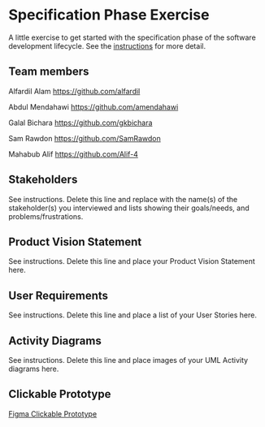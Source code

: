 # Specification Phase Exercise

A little exercise to get started with the specification phase of the software development lifecycle. See the [instructions](instructions.md) for more detail.

## Team members

Alfardil Alam https://github.com/alfardil  

Abdul Mendahawi https://github.com/amendahawi  

Galal Bichara https://github.com/gkbichara  

Sam Rawdon https://github.com/SamRawdon  

Mahabub Alif https://github.com/Alif-4   

## Stakeholders

See instructions. Delete this line and replace with the name(s) of the stakeholder(s) you interviewed and lists showing their goals/needs, and problems/frustrations.

## Product Vision Statement

See instructions. Delete this line and place your Product Vision Statement here.

## User Requirements

See instructions. Delete this line and place a list of your User Stories here.

## Activity Diagrams

See instructions. Delete this line and place images of your UML Activity diagrams here.

## Clickable Prototype

[Figma Clickable Prototype](https://www.figma.com/design/L0lrg8xZViNMR8RQ9ltLTR/wireframe?node-id=0-1&p=f&t=Az4c8fRPl226IJbD-0)
